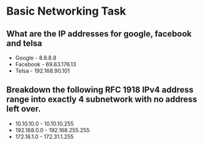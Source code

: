# Basic Networking Task

## What are the IP addresses for google, facebook and telsa

- Google - 8.8.8.8
- Facebook - 69.63.176.13
- Telsa - 192.168.90.101

## Breakdown the following RFC 1918 IPv4 address range into exactly 4 subnetwork with no address left over.

- 10.10.10.0 - 10.10.10.255
- 192.168.0.0 - 192.168.255.255
- 172.16.1.0 - 172.31.1.255
